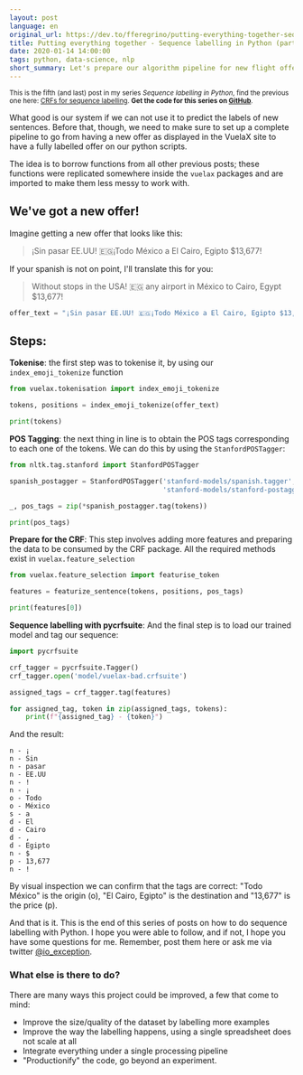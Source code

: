 ```yaml
---
layout: post
language: en
original_url: https://dev.to/fferegrino/putting-everything-together-sequence-labelling-in-python-part-5-19ng
title: Putting everything together - Sequence labelling in Python (part 5) 
date: 2020-01-14 14:00:00
tags: python, data-science, nlp
short_summary: Let's prepare our algorithm pipeline for new flight offers.
---  
```


<small>This is the fifth (and last) post in my series *Sequence labelling in Python*, find the previous one here: [CRFs for sequence labelling](https://dev.to/fferegrino/conditional-random-fields-in-python-sequence-labelling-part-4-5ei2). **Get the code for this series on [GitHub](https://github.com/fferegrino/vuelax-crf)**.</small>

What good is our system if we can not use it to predict the labels of new sentences. Before that, though, we need to make sure to set up a complete pipeline to go from having a new offer as displayed in the VuelaX site to have a fully labelled offer on our python scripts.

The idea is to borrow functions from all other previous posts; these functions were replicated somewhere inside the `vuelax` packages and are imported to make them less messy to work with.

## We've got a new offer!

Imagine getting a new offer that looks like this:  

 > ¡Sin pasar EE.UU! 🇪🇬¡Todo México a El Cairo, Egipto $13,677!

If your spanish is not on point, I'll translate this for you:

 > Without stops in the USA! 🇪🇬 any airport in México to Cairo, Egypt $13,677!

```python
offer_text = "¡Sin pasar EE.UU! 🇪🇬¡Todo México a El Cairo, Egipto $13,677!"
```

## Steps:

**Tokenise**: the first step was to tokenise it, by using our `index_emoji_tokenize` function

```python
from vuelax.tokenisation import index_emoji_tokenize

tokens, positions = index_emoji_tokenize(offer_text)

print(tokens)
```

**POS Tagging**: the next thing in line is to obtain the POS tags corresponding to each one of the tokens. We can do this by using the `StanfordPOSTagger`:

```python
from nltk.tag.stanford import StanfordPOSTagger

spanish_postagger = StanfordPOSTagger('stanford-models/spanish.tagger', 
                                      'stanford-models/stanford-postagger.jar')

_, pos_tags = zip(*spanish_postagger.tag(tokens))

print(pos_tags)
```

**Prepare for the CRF**: This step involves adding more features and preparing the data to be consumed by the CRF package. All the required methods exist in `vuelax.feature_selection`

```python
from vuelax.feature_selection import featurise_token

features = featurize_sentence(tokens, positions, pos_tags)

print(features[0])
```

**Sequence labelling with pycrfsuite**: And the final step is to load our trained model and tag our sequence:

```python
import pycrfsuite

crf_tagger = pycrfsuite.Tagger()
crf_tagger.open('model/vuelax-bad.crfsuite')

assigned_tags = crf_tagger.tag(features)

for assigned_tag, token in zip(assigned_tags, tokens):
    print(f"{assigned_tag} - {token}")
```  

And the result:

```text
n - ¡
n - Sin
n - pasar
n - EE.UU
n - !
n - ¡
o - Todo
o - México
s - a
d - El
d - Cairo
d - ,
d - Egipto
n - $
p - 13,677
n - !
```

By visual inspection we can confirm that the tags are correct: "Todo México" is the origin (o), "El Cairo, Egipto" is the destination and "13,677" is the price (p).

And that is it. This is the end of this series of posts on how to do sequence labelling with Python. I hope you were able to follow, and if not, I hope you have some questions for me. Remember, post them here or ask me via twitter [@io_exception](https://twitter.com/io_exception).

### What else is there to do?  

There are many ways this project could be improved, a few that come to mind:  
    
 - Improve the size/quality of the dataset by labelling more examples
 - Improve the way the labelling happens, using a single spreadsheet does not scale at all
 - Integrate everything under a single processing pipeline
 - "Productionify" the code, go beyond an experiment.
